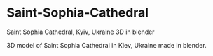 # Saint-Sophia-Cathedral
Saint Sophia Cathedral, Kyiv, Ukraine 3D in blender

3D model of Saint Sophia Cathedral in Kiev, Ukraine made in blender.
